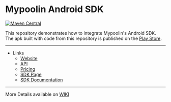 <link rel="shortcut icon" type="image/png" href="https://dcv5wf39cuky3.cloudfront.net/favicons/favicon-32x32.png">

# Mypoolin Android SDK
[![Maven Central](https://maven-badges.herokuapp.com/maven-central/com.mypoolin/sdk/badge.svg?style=plastic)](https://maven-badges.herokuapp.com/maven-central/com.mypoolin/sdk)


This repository demonstrates how to integrate Mypoolin's Android SDK.    
The apk built with code from this repository is published on the [Play Store](https://play.google.com/store/apps/details?id=com.app.mypoolin).

----------

+ Links
  - [Website](https://mypoolin.com)
  - [API](https://mypoolin.com/api.html)
  - [Pricing](https://mypoolin.com/pricing)
  - [SDK Page](https://mypoolin.github.io/mypoolin-sdk/)
  - [SDK Documentation](https://github.com/mypoolin/mypoolin-sdk/wiki)

***
More Details available on [WIKI](https://github.com/mypoolin/mypoolin-sdk/wiki)
